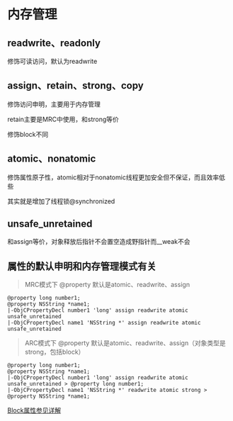 # 内存管理
## readwrite、readonly

修饰可读访问，默认为readwrite

## assign、retain、strong、copy

修饰访问申明，主要用于内存管理

retain主要是MRC中使用，和strong等价

修饰block不同

## atomic、nonatomic

修饰属性原子性，atomic相对于nonatomic线程更加安全但不保证，而且效率低些

其实就是增加了线程锁@synchronized

## unsafe_unretained

和assign等价，对象释放后指针不会置空造成野指针而__weak不会

## 属性的默认申明和内存管理模式有关

> MRC模式下 @property 默认是atomic、readwrite、assign

```objc
@property long number1;
@property NSString *name1;
|-ObjCPropertyDecl number1 'long' assign readwrite atomic unsafe_unretained
|-ObjCPropertyDecl name1 'NSString *' assign readwrite atomic unsafe_unretained
```

> ARC模式下 @property 默认是atomic、readwrite、assign（对象类型是strong，包括block）

```objc
@property long number1;
@property NSString *name1;
|-ObjCPropertyDecl number1 'long' assign readwrite atomic unsafe_unretained > @property long number1;
|-ObjCPropertyDecl name1 'NSString *' readwrite atomic strong > @property NSString *name1;
```



[Block属性参见详解](../Blocks/README.md)